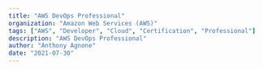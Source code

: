 ```yaml
---
title: "AWS DevOps Professional"
organization: "Amazon Web Services (AWS)"
tags: ["AWS", "Developer", "Cloud", "Certification", "Professional"]
description: "AWS DevOps Professional"
author: "Anthony Agnone"
date: "2021-07-30"
---
```

